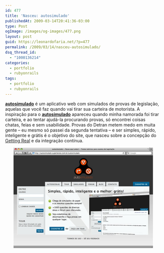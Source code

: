 ```yaml
---
id: 477
title: 'Nasceu: autosimulado'
publishedAt: 2009-03-14T20:41:36-03:00
type: Post
ogImage: /images/og-images/477.png
layout: post
guid: https://leonardofaria.net/?p=477
permalink: /2009/03/14/nasceu-autosimulado/
dsq_thread_id:
  - "1000136214"
categories:
  - portfolio
  - rubyonrails
tags:
  - portfolio
  - rubyonrails
---
```

[**autosimulado**](http://www.autosimulado.com.br) é um aplicativo web com simulados de provas de legislação, aquelas que você faz quando vai tirar sua carteira de motorista. A inspiração para o [**autosimulado**](http://www.autosimulado.com.br) apareceu quando minha namorada foi tirar carteira, e ao tentar ajudá-la procurando provas, só encontrei coisas chatas, feias e sem usabilidade. Provas do Detran metem medo em muita gente – eu mesmo só passei da segunda tentativa – e ser simples, rápido, inteligente e grátis é o objetivo do site, que nasceu sobre a concepção do [Getting Real](https://gettingreal.37signals.com/GR_por.php) e da integração contínua.

<center>
  <a href="http://www.autosimulado.com.br"><img src="/wp-content/uploads/2009/03/autosimulado.jpg" alt="autosimulado" title="autosimulado" width="450" /></a>
</center>

